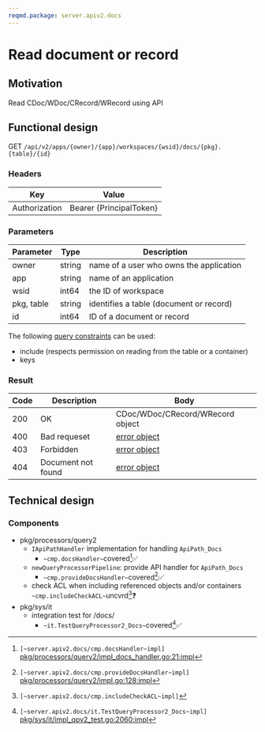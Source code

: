 ```yaml
---
reqmd.package: server.apiv2.docs
---
```


# Read document or record

## Motivation

Read CDoc/WDoc/CRecord/WRecord using API

## Functional design

GET `/api/v2/apps/{owner}/{app}/workspaces/{wsid}/docs/{pkg}.{table}/{id}`

### Headers

| Key | Value |
| --- | --- |
| Authorization | Bearer {PrincipalToken} |

### Parameters

| Parameter | Type | Description |
| --- | --- | --- |
| owner | string | name of a user who owns the application |
| app | string | name of an application |
| wsid | int64 | the ID of workspace |
| pkg, table | string | identifies a table (document or record) |
| id | int64 | ID of a document or record |

The following [query constraints](query-constraints.md) can be used:

- include (respects permission on reading from the table or a container)
- keys

### Result

| Code | Description | Body 
| --- | --- | --- |
| 200 | OK | CDoc/WDoc/CRecord/WRecord object |
| 400 | Bad requeset | [error object](errors.md) |
| 403 | Forbidden | [error object](errors.md) |
| 404 | Document not found | [error object](errors.md) |

## Technical design

### Components

- pkg/processors/query2
  - `IApiPathHandler` implementation for handling `ApiPath_Docs`
    - `~cmp.docsHandler~`covered[^1]✅
  - `newQueryProcessorPipeline`: provide API handler for `ApiPath_Docs`
    - `~cmp.provideDocsHandler~`covered[^2]✅
  - check ACL when including referenced objects and/or containers `~cmp.includeCheckACL~`uncvrd[^4]❓
- pkg/sys/it
  - integration test for /docs/
    - `~it.TestQueryProcessor2_Docs~`covered[^3]✅

[^1]: `[~server.apiv2.docs/cmp.docsHandler~impl]` [pkg/processors/query2/impl_docs_handler.go:21:impl](https://github.com/voedger/voedger/blob/94d91e9155b3cf8e0e5bc914d45f3c33b751b890/pkg/processors/query2/impl_docs_handler.go#L21)
[^2]: `[~server.apiv2.docs/cmp.provideDocsHandler~impl]` [pkg/processors/query2/impl.go:128:impl](https://github.com/voedger/voedger/blob/012bab77ca6ebfa6e3dee6a15f5b292dec478ff8/pkg/processors/query2/impl.go#L128)
[^3]: `[~server.apiv2.docs/it.TestQueryProcessor2_Docs~impl]` [pkg/sys/it/impl_qpv2_test.go:2060:impl](https://github.com/voedger/voedger/blob/012bab77ca6ebfa6e3dee6a15f5b292dec478ff8/pkg/sys/it/impl_qpv2_test.go#L2060)
[^4]: `[~server.apiv2.docs/cmp.includeCheckACL~impl]`
